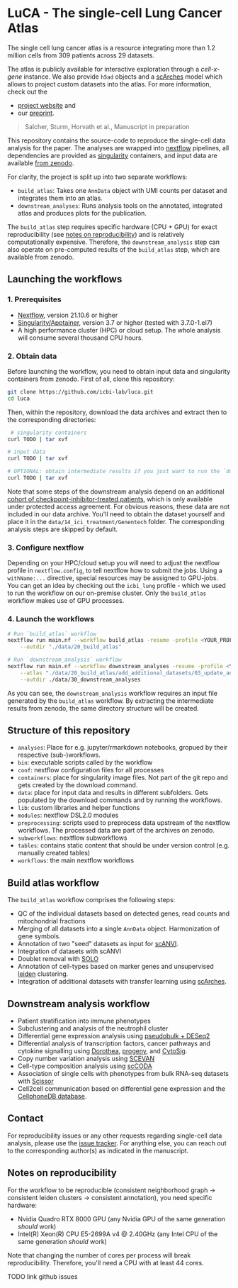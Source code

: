 # LuCA - The single-cell **Lu**ng **C**ancer **A**tlas

The single cell lung cancer atlas is a resource integrating more than 1.2 million cells from 309 patients across 29 datasets. 

The atlas is publicly available for interactive exploration through a *cell-x-gene* instance. We also provide 
`h5ad` objects and a [scArches](https://scarches.readthedocs.io/en/latest/) model which allows to project custom datasets
into the atlas. For more information, check out the 

 * [project website](https://luca.icbi.at) and 
 * our [preprint](TODO). 

> Salcher, Sturm, Horvath et al., Manuscript in preparation

This repository contains the source-code to reproduce the single-cell data analysis for the paper. 
The analyses are wrapped into [nextflow](https://github.com/nextflow-io/nextflow/) pipelines, all dependencies are 
provided as [singularity](https://sylabs.io/guides/3.0/user-guide/quick_start.html) containers, and input data are
available [from zenodo](https://doi.org/10.5281/zenodo.6411868).

For clarity, the project is split up into two separate workflows: 

 * `build_atlas`: Takes one `AnnData` object with UMI counts per dataset and integrates them into an atlas. 
 * `downstream_analyses`: Runs analysis tools on the annotated, integrated atlas and produces plots for the publication. 

The `build_atlas` step requires specific hardware (CPU + GPU) for exact reproducibility 
(see [notes on reproducibility](#notes-on-reproducibility)) and is relatively computationally 
expensive. Therefore, the `downstream_analysis` step can also operate on pre-computed results of the `build_atlas` step, 
which are available from zenodo. 

## Launching the workflows

### 1. Prerequisites

* [Nextflow](https://www.nextflow.io/index.html#GetStarted), version 21.10.6 or higher
* [Singularity/Apptainer](https://apptainer.org/), version 3.7 or higher (tested with 3.7.0-1.el7)
* A high performance cluster (HPC) or cloud setup. The whole analysis will consume several thousand CPU hours. 
 
### 2. Obtain data

Before launching the workflow, you need to obtain input data and singularity containers from zenodo. 
First of all, clone this repository:

```bash
git clone https://github.com/icbi-lab/luca.git
cd luca
 ```

Then, within the repository, download the data archives and extract then to the corresponding directories: 

```bash
 # singularity containers
curl TODO | tar xvf

# input data
curl TODO | tar xvf

# OPTIONAL: obtain intermediate results if you just want to run the `downstream_analysis` workflow
curl TODO | tar xvf
```

Note that some steps of the downstream analysis depend on an additional [cohort of checkpoint-inhibitor-treated patients](https://ega-archive.org/studies/EGAS00001005013), which is only available under protected access agreement. For obvious reasons, these data 
are not included in our data archive. You'll need to obtain the dataset yourself and place it in the `data/14_ici_treatment/Genentech` folder. 
The corresponding analysis steps are skipped by default. 

### 3. Configure nextflow

Depending on your HPC/cloud setup you will need to adjust the nextflow profile in `nextflow.config`, to tell 
nextflow how to submit the jobs. Using a `withName:...` directive, special 
resources may be assigned to GPU-jobs. You can get an idea by checking out the `icbi_lung` profile - which we used to run the 
workflow on our on-premise cluster. Only the `build_atlas` workflow makes use of GPU processes. 

### 4. Launch the workflows

```bash
# Run `build_atlas` workflow
nextflow run main.nf --workflow build_atlas -resume -profile <YOUR_PROFILE> \
    --outdir "./data/20_build_atlas"

# Run `downstream_analysis` workflow
nextflow run main.nf --workflow downstream_analyses -resume -profile <YOUR_PROFILE> \
    --atlas "./data/20_build_atlas/add_additional_datasets/03_update_annotation/artifacts/full_atlas_merged.h5ad" \
    --outdir ./data/30_downstream_analyses 
```

As you can see, the `downstream_analysis` workflow requires an input file generated by the `build_atlas` workflow. 
By extracting the intermediate results from zenodo, the same directory structure will be created. 

## Structure of this repository

* `analyses`: Place for e.g. jupyter/rmarkdown notebooks, gropued by their respective (sub-)workflows. 
* `bin`: executable scripts called by the workflow
* `conf`: nextflow configuration files for all processes
* `containers`: place for singularity image files. Not part of the git repo and gets created by the download command. 
* `data`: place for input data and results in different subfolders. Gets populated by the download commands and by running the workflows. 
* `lib`: custom libraries and helper functions
* `modules`: nextflow DSL2.0 modules
* `preprocessing`: scripts used to preprocess data upstream of the nextflow workflows. The processed data are part of the archives on zenodo. 
* `subworkflows`: nextflow subworkflows
* `tables`: contains static content that should be under version control (e.g. manually created tables) 
* `workflows`: the main nextflow workflows


## Build atlas workflow

The `build_atlas` workflow comprises the following steps: 
  * QC of the individual datasets based on detected genes, read counts and mitochondrial fractions
  * Merging of all datasets into a single `AnnData` object. Harmonization of gene symbols. 
  * Annotation of two "seed" datasets as input for [scANVI](https://scarches.readthedocs.io/en/latest/scanvi_surgery_pipeline.html).
  * Integration of datasets with scANVI
  * Doublet removal with [SOLO](https://docs.scvi-tools.org/en/stable/api/reference/scvi.external.SOLO.html)
  * Annotation of cell-types based on marker genes and unsupervised [leiden](https://scanpy.readthedocs.io/en/stable/generated/scanpy.tl.leiden.html) clustering.
  * Integration of additional datasets with transfer learning using [scArches](scarches.readthedocs.io/). 

## Downstream analysis workflow

 * Patient stratification into immune phenotypes
 * Subclustering and analysis of the neutrophil cluster
 * Differential gene expression analysis using [pseudobulk + DESeq2](https://www.nature.com/articles/s41467-021-25960-2)
 * Differential analysis of transcription factors, cancer pathways and cytokine signalling using [Dorothea](https://github.com/saezlab/dorothea-py), [progeny](https://github.com/saezlab/progeny-py), and [CytoSig](https://github.com/data2intelligence/CytoSig).
 * Copy number variation analysis using [SCEVAN](https://github.com/AntonioDeFalco/SCEVAN)
 * Cell-type composition analysis using [scCODA](https://github.com/theislab/scCODA)
 * Association of single cells with phenotypes from bulk RNA-seq datasets with [Scissor](https://github.com/sunduanchen/Scissor)
 * Cell2cell communication based on differential gene expression and the [CellphoneDB database](https://github.com/ventolab/CellphoneDB). 

## Contact

For reproducibility issues or any other requests regarding single-cell data analysis, please use the [issue tracker](https://github.com/icbi-lab/luca/issues). For anything else, you can reach out to the corresponding author(s) as indicated in the manuscript. 

## Notes on reproducibility

For the workflow to be reproducible (consistent neighborhood graph -> consistent leiden clusters -> consistent annotation), you need specific hardware: 
   * Nvidia Quadro RTX 8000 GPU (any Nvidia GPU of the same generation *should* work)
   * Intel(R) Xeon(R) CPU E5-2699A v4 @ 2.40GHz (any Intel CPU of the same generation *should* work)

Note that changing the number of cores per process will break reproducibility. Therefore, you'll need a CPU with at least 44 cores. 

TODO link github issues




